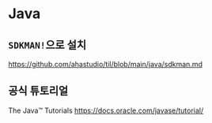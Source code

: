 # Java

## `SDKMAN!`으로 설치

<https://github.com/ahastudio/til/blob/main/java/sdkman.md>

## 공식 튜토리얼

The Java™ Tutorials
<https://docs.oracle.com/javase/tutorial/>
